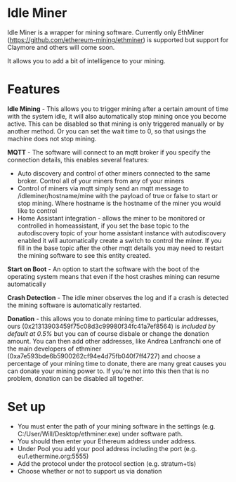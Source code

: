 # Idle Miner
Idle Miner is a wrapper for mining software. Currently only EthMiner (https://github.com/ethereum-mining/ethminer) is supported but support for Claymore and others will come soon. 

It allows you to add a bit of intelligence to your mining. 

# Features
**Idle Mining** - This allows you to trigger mining after a certain amount of time with the system idle, it will also automatically stop mining once you become active. This can be disabled so that mining is only triggered manually or by another method. Or you can set the wait time to 0, so that usings the machine does not stop mining.

**MQTT** - The software will connect to an mqtt broker if you specify the connection details, this enables several features:
- Auto discovery and control of other miners connected to the same broker. Control all of your miners from any of your miners
- Control of miners via mqtt simply send an mqtt message to /idleminer/hostname/mine with the payload of true or false to start or stop mining. Where hostname is the hostname of the miner you would like to control
- Home Assistant integration - allows the miner to be monitored or controlled in homeassistant, if you set the base topic to the autodiscovery topic of your home assistant instance with autodiscovery enabled it will automatically create a switch to control the miner. If you fill in the base topic after the other mqtt details you may need to restart the mining software to see this entity created. 

**Start on Boot** - An option to start the software with the boot of the operating system means that even if the host crashes mining can resume automatically 

**Crash Detection** - The idle miner observes the log and if a crash is detected the mining software is automatically restarted. 

**Donation** - this allows you to donate mining time to particular addresses, ours (0x21313903459f75c08d3c99980f34fc41a7ef8564) is _included by default at 0.5%_ but you can of course disbale or change the donation amount. You can then add other addresses, like Andrea Lanfranchi one of the main developers of ethminer (0xa7e593bde6b5900262cf94e4d75fb040f7ff4727) and choose a percentage of your mining time to donate, there are many great causes you can donate your mining power to. If you're not into this then that is no problem, donation can be disabled all together. 

# Set up
- You must enter the path of your mining software in the settings (e.g. C:/User/Will/Desktop/ethminer.exe) under software path. 
- You should then enter your Ethereum address under address. 
- Under Pool you add your pool address including the port (e.g. eu1.ethermine.org:5555)
- Add the protocol under the protocol section (e.g. stratum+tls)
- Choose whether or not to support us via donation
